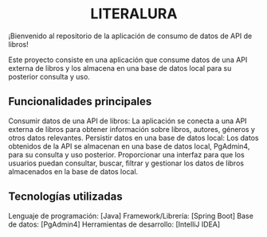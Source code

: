 <h1><center>LITERALURA</center></h1>

¡Bienvenido al repositorio de la aplicación de consumo de datos de API de libros!

Este proyecto consiste en una aplicación que consume datos de una API externa de libros y los almacena en una base de datos local para su posterior consulta y uso.

<h2>Funcionalidades principales</h2>
Consumir datos de una API de libros: La aplicación se conecta a una API externa de libros para obtener información sobre libros, autores, géneros y otros datos relevantes.
Persistir datos en una base de datos local: Los datos obtenidos de la API se almacenan en una base de datos local, PgAdmin4, para su consulta y uso posterior.
Proporcionar una interfaz para que los usuarios puedan consultar, buscar, filtrar y gestionar los datos de libros almacenados en la base de datos local.
<h2>Tecnologías utilizadas</h2>
Lenguaje de programación: [Java]
Framework/Librería: [Spring Boot]
Base de datos: [PgAdmin4]
Herramientas de desarrollo: [IntelliJ IDEA]
